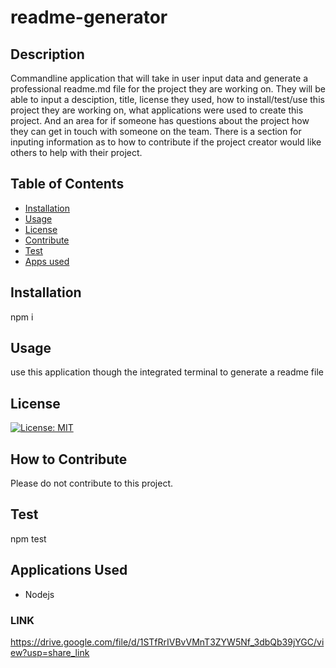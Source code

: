 # readme-generator

## Description 
Commandline application that will take in user input data and generate a professional readme.md file for the project they are working on. They will be able to input a desciption, title, license they used, how to install/test/use this project they are working on, what applications were used to create this project. And an area for if someone has questions about the project how they can get in touch with someone on the team. There is a section for inputing information as to how to contribute if the project creator would like others to help with their project. 

## Table of Contents
- [Installation](#installation)
- [Usage](#usage)
- [License](#license)
- [Contribute](#how-to-contribute)
- [Test](#test)
- [Apps used](#applications-used)

## Installation 
npm i
## Usage 
use this application though the integrated terminal to generate a readme file
## License 
[![License: MIT](https://img.shields.io/badge/License-MIT-yellow.svg)](https://opensource.org/licenses/MIT)
## How to Contribute 
Please do not contribute to this project. 

## Test 
npm test
## Applications Used
* Nodejs

### LINK 
https://drive.google.com/file/d/1STfRrIVBvVMnT3ZYW5Nf_3dbQb39jYGC/view?usp=share_link

